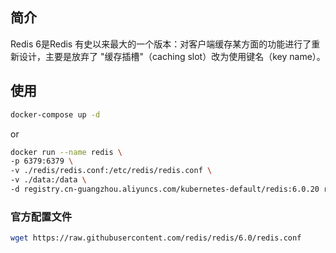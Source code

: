 ## 简介

Redis 6是Redis 有史以来最大的一个版本：对客户端缓存某方面的功能进行了重新设计，主要是放弃了 "缓存插槽"（caching slot）改为使用键名（key name）。

## 使用

```sh
docker-compose up -d
```
or
```sh
docker run --name redis \
-p 6379:6379 \
-v ./redis/redis.conf:/etc/redis/redis.conf \
-v ./data:/data \
-d registry.cn-guangzhou.aliyuncs.com/kubernetes-default/redis:6.0.20 redis-server /etc/redis/redis.conf
```

### 官方配置文件

```bash
wget https://raw.githubusercontent.com/redis/redis/6.0/redis.conf
```